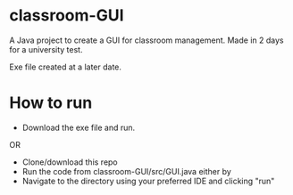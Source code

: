 # classroom-GUI
A Java project to create a GUI for classroom management. Made in 2 days for a university test.

Exe file created at a later date.

# How to run
- Download the exe file and run.

OR 

- Clone/download this repo
- Run the code from classroom-GUI/src/GUI.java either by
- Navigate to the directory using your preferred IDE and clicking "run"  
